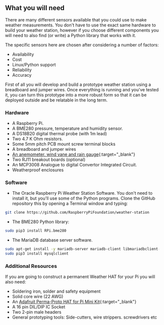 ## What you will need

There are many different sensors available that you could use to make weather measurements. You don't have to use the exact same hardware to build your weather station, however if you choose different components you will need to also find (or write) a Python library that works with it.

The specific sensors here are chosen after considering a number of factors:
- Availability
- Cost
- Linux/Python support
- Reliability
- Accuracy

First of all you will develop and build a prototype weather station using a breadboard and jumper wires. Once everything is running and you've tested it, you can turn this prototype into a more robust form so that it can be deployed outside and be relatable in the long term.

### Hardware

+ A Raspberry Pi.
+ A BME280 pressure, temperature and humidity sensor.
+ A DS18B20 digital thermal probe (with 1m lead)
+ Two 4.7 K Ohm resistors.
+ Some 5mm pitch PCB mount screw terminal blocks
+ A breadboard and jumper wires
+ [An anemometer, wind vane and rain gauge](https://www.argentdata.com/catalog/product_info.php?products_id=145){:target="_blank"}
+ Two RJ11 breakout boards (optional)
+ An MCP3008 Analogue to digital Convertor Integrated Circuit.
+ Weatherproof enclosures


### Software

+ The Oracle Raspberry Pi Weather Station Software. You don't need to install it, but you'll use some of the Python programs. Clone the GitHub repository this by opening a Terminal window and typing:
```bash
git clone https://github.com/RaspberryPiFoundation/weather-station
```

+ The BME280 Python library:
```bash
sudo pip3 install RPi.bme280
```
+ The MariaDB database server software.

```bash
sudo apt-get install -y mariadb-server mariadb-client libmariadbclient-dev
sudo pip3 install mysqlclient
```

### Additional Resources

If you are going to construct a permanent Weather HAT for your Pi you will also need:
+ Soldering iron, solder and safety equipment
+ Solid core wire (22 AWG)
+ An [Adafruit Perma-Proto HAT for Pi Mini Kit](https://www.adafruit.com/product/2310){:target="_blank"}
+ A 16 pin DIL/DIP IC Socket
+ Two 2-pin male headers
+ General prototyping tools: Side-cutters, wire strippers. screwdrivers etc
